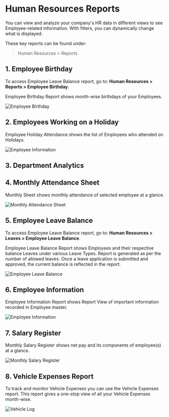 <!-- add-breadcrumbs -->
# Human Resources Reports

You can view and analyze your company's HR data in different views to see Employee-related information. With filters, you can dynamically change what is displayed. 

These key reports can be found under:

> Human Resources > Reports


## 1. Employee Birthday

To access Employee Leave Balance report, go to: **Human Resources > Reports > Employee Birthday**.

Employee Birthday Report shows month-wise birthdays of your Employees.

<img alt="Employee Birthday" class="screenshot" src="{{docs_base_url}}/assets/img/human-resources/employee-birthday-report.png">

## 2. Employees Working on a Holiday

Employee Holiday Attendance shows the list of Employees who attended on Holidays.

<img alt="Employee Information" class="screenshot" src="{{docs_base_url}}/assets/img/human-resources/employee-holiday-report.png">

## 3. Department Analytics



## 4. Monthly Attendance Sheet


Monthly  Sheet shows monthly attendance of selected employee at a glance.

<img alt="Monthly Attendance Sheet" class="screenshot" src="{{docs_base_url}}/assets/img/human-resources/monthly-attendance-sheet-report.png">



## 5. Employee Leave Balance

To access Employee Leave Balance report, go to: **Human Resources > Leaves > Employee Leave Balance**.

Employee Leave Balance Report shows Employees and their respective balance Leaves under various Leave Types. Report is generated as per the number of allowed leaves. Once a leave application is submitted and approved, the current balance is reflected in the report.

<img alt="Employee Leave Balance" class="screenshot" src="{{docs_base_url}}/assets/img/human-resources/employee-leave-balance-report.png">



## 6. Employee Information

Employee Information Report shows Report View of important information recorded in Employee master.

<img alt="Employee Information" class="screenshot" src="{{docs_base_url}}/assets/img/human-resources/employee-information-report.png">


## 7. Salary Register

Monthly Salary Register shows net pay and its components of employee(s) at a glance.

<img alt="Monthly Salary Register" class="screenshot" src="{{docs_base_url}}/assets/img/human-resources/monthly-salary-register-report.png">

## 8. Vehicle Expenses Report

To track and monitor Vehicle Expenses you can use the Vehicle Expenses report. This report gives a one-stop view of all your Vehicle Expenses month-wise.

<img class="screenshot" alt="Vehicle Log" src="{{docs_base_url}}/assets/img/human-resources/vehicle-expenses.png">




